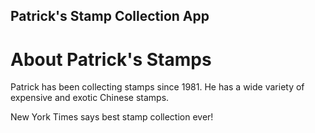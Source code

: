 Patrick's Stamp Collection App
---

# About Patrick's Stamps

Patrick has been collecting stamps since 1981. He has a wide variety of expensive and exotic Chinese stamps.

New York Times says best stamp collection ever!